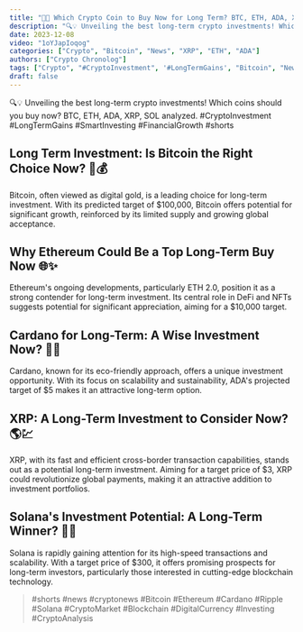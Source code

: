 ```yaml
---
title: "🌟🚀 Which Crypto Coin to Buy Now for Long Term? BTC, ETH, ADA, XRP, SOL Explored! #investing"
description: "🔍💡 Unveiling the best long-term crypto investments! Which coins should you buy now? BTC, ETH, ADA, XRP, SOL analyzed. #CryptoInvestment #LongTermGains #SmartInvesting #FinancialGrowth #Bitcoin #Ethereum #Cardano #Ripple #Solana #Blockchain #DigitalAssets #Investing #shorts"
date: 2023-12-08
video: "1oYJapIoqog"
categories: ["Crypto", "Bitcoin", "News", "XRP", "ETH", "ADA"]
authors: ["Crypto Chronolog"]
tags: ["Crypto", "#CryptoInvestment", '#LongTermGains', "Bitcoin", "News", "Solana", "XRP", "ETH", "ADA"]
draft: false
---
```


🔍💡 Unveiling the best long-term crypto investments! Which coins should you buy now? BTC, ETH, ADA, XRP, SOL analyzed. #CryptoInvestment #LongTermGains #SmartInvesting #FinancialGrowth #shorts

## Long Term Investment: Is Bitcoin the Right Choice Now? 🚀💰

Bitcoin, often viewed as digital gold, is a leading choice for long-term investment. With its predicted target of $100,000, Bitcoin offers potential for significant growth, reinforced by its limited supply and growing global acceptance.

## Why Ethereum Could Be a Top Long-Term Buy Now 🌐✨

Ethereum's ongoing developments, particularly ETH 2.0, position it as a strong contender for long-term investment. Its central role in DeFi and NFTs suggests potential for significant appreciation, aiming for a $10,000 target.

## Cardano for Long-Term: A Wise Investment Now? 🍃🔝

Cardano, known for its eco-friendly approach, offers a unique investment opportunity. With its focus on scalability and sustainability, ADA's projected target of $5 makes it an attractive long-term option.

## XRP: A Long-Term Investment to Consider Now? 🌎💹

XRP, with its fast and efficient cross-border transaction capabilities, stands out as a potential long-term investment. Aiming for a target price of $3, XRP could revolutionize global payments, making it an attractive addition to investment portfolios.

## Solana's Investment Potential: A Long-Term Winner? 🚀🌐

Solana is rapidly gaining attention for its high-speed transactions and scalability. With a target price of $300, it offers promising prospects for long-term investors, particularly those interested in cutting-edge blockchain technology.

> #shorts #news #cryptonews #Bitcoin #Ethereum #Cardano #Ripple #Solana #CryptoMarket #Blockchain #DigitalCurrency #Investing #CryptoAnalysis

